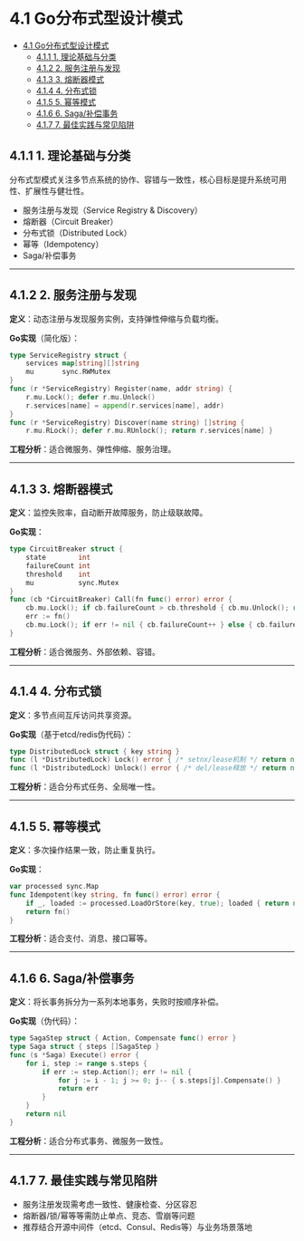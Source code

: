 # 4.1 Go分布式型设计模式

<!-- TOC START -->
- [4.1 Go分布式型设计模式](#41-go分布式型设计模式)
  - [4.1.1 1. 理论基础与分类](#411-1-理论基础与分类)
  - [4.1.2 2. 服务注册与发现](#412-2-服务注册与发现)
  - [4.1.3 3. 熔断器模式](#413-3-熔断器模式)
  - [4.1.4 4. 分布式锁](#414-4-分布式锁)
  - [4.1.5 5. 幂等模式](#415-5-幂等模式)
  - [4.1.6 6. Saga/补偿事务](#416-6-saga补偿事务)
  - [4.1.7 7. 最佳实践与常见陷阱](#417-7-最佳实践与常见陷阱)
<!-- TOC END -->

## 4.1.1 1. 理论基础与分类

分布式型模式关注多节点系统的协作、容错与一致性，核心目标是提升系统可用性、扩展性与健壮性。

- 服务注册与发现（Service Registry & Discovery）
- 熔断器（Circuit Breaker）
- 分布式锁（Distributed Lock）
- 幂等（Idempotency）
- Saga/补偿事务

---

## 4.1.2 2. 服务注册与发现

**定义**：动态注册与发现服务实例，支持弹性伸缩与负载均衡。

**Go实现**（简化版）：

```go
type ServiceRegistry struct {
    services map[string][]string
    mu       sync.RWMutex
}
func (r *ServiceRegistry) Register(name, addr string) {
    r.mu.Lock(); defer r.mu.Unlock()
    r.services[name] = append(r.services[name], addr)
}
func (r *ServiceRegistry) Discover(name string) []string {
    r.mu.RLock(); defer r.mu.RUnlock(); return r.services[name] }

```

**工程分析**：适合微服务、弹性伸缩、服务治理。

---

## 4.1.3 3. 熔断器模式

**定义**：监控失败率，自动断开故障服务，防止级联故障。

**Go实现**：

```go
type CircuitBreaker struct {
    state        int
    failureCount int
    threshold    int
    mu           sync.Mutex
}
func (cb *CircuitBreaker) Call(fn func() error) error {
    cb.mu.Lock(); if cb.failureCount > cb.threshold { cb.mu.Unlock(); return fmt.Errorf("circuit open") }; cb.mu.Unlock()
    err := fn()
    cb.mu.Lock(); if err != nil { cb.failureCount++ } else { cb.failureCount = 0 }; cb.mu.Unlock(); return err
}

```

**工程分析**：适合微服务、外部依赖、容错。

---

## 4.1.4 4. 分布式锁

**定义**：多节点间互斥访问共享资源。

**Go实现**（基于etcd/redis伪代码）：

```go
type DistributedLock struct { key string }
func (l *DistributedLock) Lock() error { /* setnx/lease机制 */ return nil }
func (l *DistributedLock) Unlock() error { /* del/lease释放 */ return nil }

```

**工程分析**：适合分布式任务、全局唯一性。

---

## 4.1.5 5. 幂等模式

**定义**：多次操作结果一致，防止重复执行。

**Go实现**：

```go
var processed sync.Map
func Idempotent(key string, fn func() error) error {
    if _, loaded := processed.LoadOrStore(key, true); loaded { return nil }
    return fn()
}

```

**工程分析**：适合支付、消息、接口幂等。

---

## 4.1.6 6. Saga/补偿事务

**定义**：将长事务拆分为一系列本地事务，失败时按顺序补偿。

**Go实现**（伪代码）：

```go
type SagaStep struct { Action, Compensate func() error }
type Saga struct { steps []SagaStep }
func (s *Saga) Execute() error {
    for i, step := range s.steps {
        if err := step.Action(); err != nil {
            for j := i - 1; j >= 0; j-- { s.steps[j].Compensate() }
            return err
        }
    }
    return nil
}

```

**工程分析**：适合分布式事务、微服务一致性。

---

## 4.1.7 7. 最佳实践与常见陷阱

- 服务注册发现需考虑一致性、健康检查、分区容忍
- 熔断器/锁/幂等等需防止单点、竞态、雪崩等问题
- 推荐结合开源中间件（etcd、Consul、Redis等）与业务场景落地
